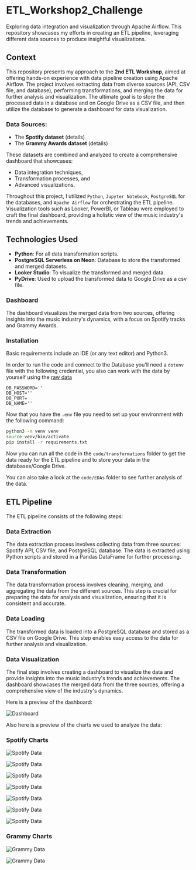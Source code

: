 # ETL_Workshop2_Challenge

Exploring data integration and visualization through Apache Airflow. This repository showcases my efforts in creating an ETL pipeline, leveraging different data sources to produce insightful visualizations.

## Context

This repository presents my approach to the **2nd ETL Workshop**, aimed at offering hands-on experience with data pipeline creation using Apache Airflow. The project involves extracting data from diverse sources (API, CSV file, and database), performing transformations, and merging the data for further analysis and visualization. The ultimate goal is to store the processed data in a database and on Google Drive as a CSV file, and then utilize the database to generate a dashboard for data visualization.

### Data Sources:

- The **Spotify dataset** (details)
- The **Grammy Awards dataset** (details)

These datasets are combined and analyzed to create a comprehensive dashboard that showcases:

- Data integration techniques,
- Transformation processes, and
- Advanced visualizations.

Throughout this project, I utilized `Python`, `Jupyter Notebook`, `PostgreSQL` for the databases, and `Apache Airflow` for orchestrating the ETL pipeline. Visualization tools such as Looker, PowerBI, or Tableau were employed to craft the final dashboard, providing a holistic view of the music industry's trends and achievements.

## Technologies Used

- **Python**: For all data transformation scripts.
- **PostgreSQL Serverless on Neon**: Database to store the transformed and merged datasets.
- **Looker Studio**: To visualize the transformed and merged data.
- **PyDrive**: Used to upload the transformed data to Google Drive as a csv file.


### Dashboard

The dashboard visualizes the merged data from two sources, offering insights into the music industry's dynamics, with a focus on Spotify tracks and Grammy Awards.

### Installation

Basic requirements include an IDE (or any text editor) and Python3.

In order to run the code and connect to the Database you'll need a `dotenv` file with the following credential, you also can work with the data by yourself using the [raw data](/raw_data)

``` DB_USERNAME='
DB_PASSWORD=''
DB_HOST=''
DB_PORT=
DB_NAME=''
```

Now that you have the `.env` file you need to set up your environment with the following command:

```bash
python3 -m venv venv
source venv/bin/activate
pip install -r requirements.txt
```

Now you can run all the code in the `code/transformations` folder to get the data ready for the ETL pipeline and to store your data in the databases/Google Drive.

You can also take a look at the `code/EDAs` folder to see further analysis of the data.

## ETL Pipeline

The ETL pipeline consists of the following steps:

### Data Extraction

The data extraction process involves collecting data from three sources: Spotify API, CSV file, and PostgreSQL database. The data is extracted using Python scripts and stored in a Pandas DataFrame for further processing.

### Data Transformation

The data transformation process involves cleaning, merging, and aggregating the data from the different sources. This step is crucial for preparing the data for analysis and visualization, ensuring that it is consistent and accurate.

### Data Loading

The transformed data is loaded into a PostgreSQL database and stored as a CSV file on Google Drive. This step enables easy access to the data for further analysis and visualization.

### Data Visualization

The final step involves creating a dashboard to visualize the data and provide insights into the music industry's trends and achievements. The dashboard showcases the merged data from the three sources, offering a comprehensive view of the industry's dynamics.

Here is a preview of the dashboard:

![Dashboard](/data-README.md/dashboard.png)

Also here is a preview of the charts we used to analyze the data:

### Spotify Charts

![Spotify Data](/data-README.md/spotify1.png)

![Spotify Data](/data-README.md/spotify2.png)

![Spotify Data](/data-README.md/spotify3.png)

![Spotify Data](/data-README.md/spotify4.png)

![Spotify Data](/data-README.md/spotify5.png)

![Spotify Data](/data-README.md/spotify6.png)

![Spotify Data](/data-README.md/spotify7.png)

### Grammy Charts

![Grammy Data](/data-README.md/grammy1.png)

![Grammy Data](/data-README.md/grammy2.png)
